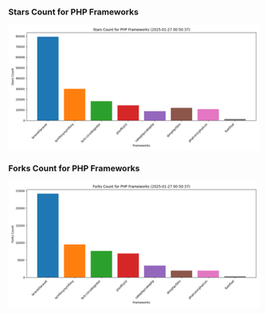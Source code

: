 ### Stars Count for PHP Frameworks

![Stars Chart](./archive/charts/20250127005037_stars_count.png)

### Forks Count for PHP Frameworks

![Forks Chart](./archive/charts/20250127005037_forks_count.png)

